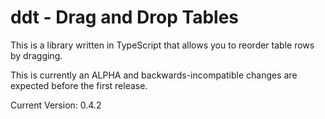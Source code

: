 ddt - Drag and Drop Tables
===

This is a library written in TypeScript that allows you to reorder table rows by dragging.

This is currently an ALPHA and backwards-incompatible changes are expected before the first release.

Current Version: 0.4.2

